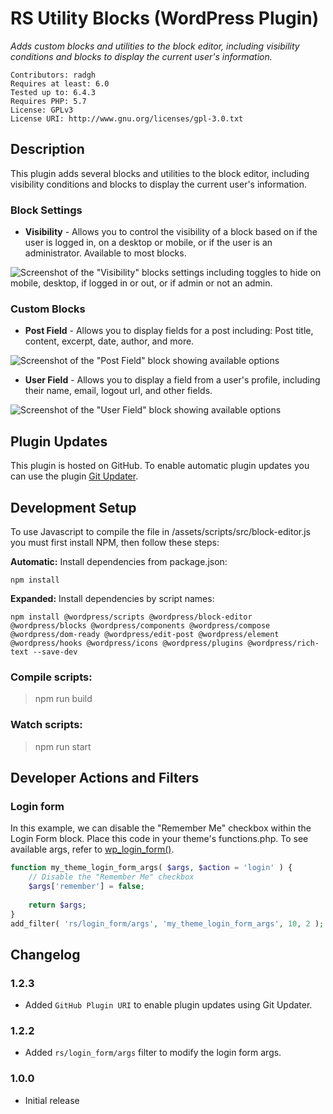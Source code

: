 # RS Utility Blocks (WordPress Plugin)

_Adds custom blocks and utilities to the block editor, including visibility conditions and blocks to display the current user's information._

```
Contributors: radgh
Requires at least: 6.0
Tested up to: 6.4.3
Requires PHP: 5.7
License: GPLv3
License URI: http://www.gnu.org/licenses/gpl-3.0.txt
```

## Description

This plugin adds several blocks and utilities to the block editor, including visibility conditions and blocks to display the current user's information.

### Block Settings

- **Visibility** - Allows you to control the visibility of a block based on if the user is logged in, on a desktop or mobile, or if the user is an administrator. Available to most blocks.

![Screenshot of the "Visibility" blocks settings including toggles to hide on mobile, desktop, if logged in or out, or if admin or not an admin.](screenshot-visibility-options.png)

### Custom Blocks

- **Post Field** - Allows you to display fields for a post including: Post title, content, excerpt, date, author, and more.

![Screenshot of the "Post Field" block showing available options](screenshot-post-field.png)

- **User Field** - Allows you to display a field from a user's profile, including their name, email, logout url, and other fields.

![Screenshot of the "User Field" block showing available options](screenshot-user-field.png)

## Plugin Updates

This plugin is hosted on GitHub. To enable automatic plugin updates you can use the plugin [Git Updater](https://github.com/afragen/git-updater).

## Development Setup

To use Javascript to compile the file in /assets/scripts/src/block-editor.js you must first install NPM, then follow these steps:

**Automatic:** Install dependencies from package.json:

  ```npm install```

**Expanded:** Install dependencies by script names:

  ```npm install @wordpress/scripts @wordpress/block-editor @wordpress/blocks @wordpress/components @wordpress/compose @wordpress/dom-ready @wordpress/edit-post @wordpress/element @wordpress/hooks @wordpress/icons @wordpress/plugins @wordpress/rich-text --save-dev```

### Compile scripts:

> npm run build

### Watch scripts:

> npm run start

## Developer Actions and Filters

### Login form

In this example, we can disable the "Remember Me" checkbox within the Login Form block. Place this code in your theme's functions.php. To see available args, refer to [wp_login_form()](https://developer.wordpress.org/reference/functions/wp_login_form/).

```php
function my_theme_login_form_args( $args, $action = 'login' ) {
    // Disable the "Remember Me" checkbox
    $args['remember'] = false;
    
    return $args;
}
add_filter( 'rs/login_form/args', 'my_theme_login_form_args', 10, 2 );
```

## Changelog

### 1.2.3
* Added `GitHub Plugin URI` to enable plugin updates using Git Updater.

### 1.2.2
* Added `rs/login_form/args` filter to modify the login form args.

### 1.0.0
* Initial release